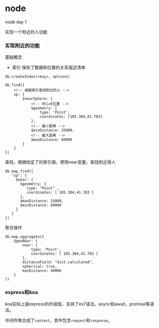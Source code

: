 # node
node day 1

实现一个附近的人功能

### 实现附近的功能

基础概念

- 索引
  保存了数据和位置的关系描述清单

`db.createIndex(<key>, options)`

```
db.find({
    <!-- 根据索引查找附近的人 -->
    sp: {
        $nearSphere: {
            <!-- 中心点位置 -->
            $geometry: {
                type: 'Point',
                coordinates: [105.304,41.783]
            },
            <!-- 最小距离 -->
            $minDistance: 25000, 
            <!-- 最大距离 -->
            $maxDistance: 60000
        }
    }
})
```

查找，根据给定了的索引值，使用near变量，查找附近得人
```
db.map.find({
   "sp": {
     $near: {
       $geometry: {
          type: "Point" ,
          coordinates: [ 105.304,41.783 ]
       },
       $maxDistance: 25000,
       $minDistance: 60000
     }
   }
})
```

聚合操作
```
db.map.aggregate({
    $geoNear: {
        near: {
            type: 'Point', 
            coordinates: [ 105.304,41.783 ]
        },
        distanceField: "dist.calculated",
        spherical: true,
        maxDistance: 40000
    }
})
```


### express和koa

koa实际上是express的升级版，支持了es7语法，async和await，promise等语法。

中间件聚合成了`context`，其中包含`request`和`response`。